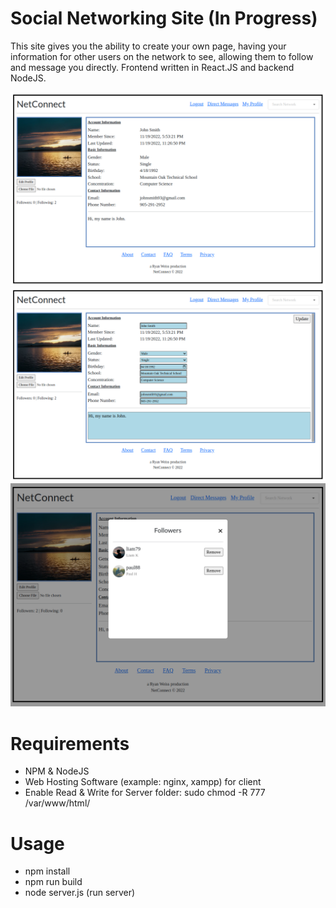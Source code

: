 # Social Networking Site (In Progress)
This site gives you the ability to create your own page, having your information for other 
users on the network to see, allowing them to follow and message you directly. Frontend written in React.JS and backend NodeJS.

![](images/profile.png)<br/>
![](images/profile-edit.png)<br/>
![](images/connections.png)<br/>

# Requirements
- NPM & NodeJS
- Web Hosting Software (example: nginx, xampp) for client
- Enable Read & Write for Server folder: sudo chmod -R 777 /var/www/html/

# Usage
- npm install
- npm run build
- node server.js (run server)
